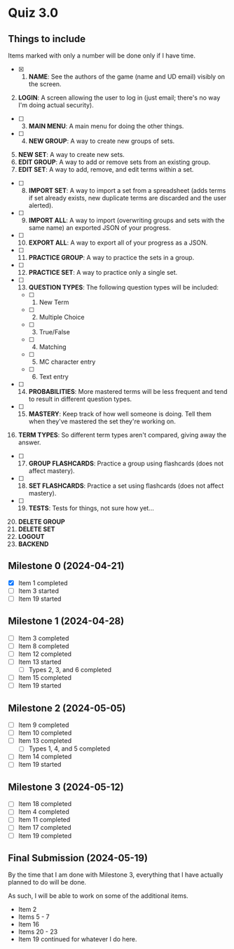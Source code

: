 # Quiz 3.0

## Things to include

Items marked with only a number will be done only if I have time.

-   [x] 1. **NAME**: See the authors of the game (name and UD email) visibly on the screen.

2. **LOGIN**: A screen allowing the user to log in (just email; there's no way I'm doing actual security).

-   [ ] 3. **MAIN MENU**: A main menu for doing the other things.
-   [ ] 4. **NEW GROUP**: A way to create new groups of sets.

5. **NEW SET**: A way to create new sets.
6. **EDIT GROUP**: A way to add or remove sets from an existing group.
7. **EDIT SET**: A way to add, remove, and edit terms within a set.

-   [ ] 8. **IMPORT SET**: A way to import a set from a spreadsheet (adds terms if set already exists, new duplicate terms are discarded and the user alerted).
-   [ ] 9. **IMPORT ALL**: A way to import (overwriting groups and sets with the same name) an exported JSON of your progress.
-   [ ] 10. **EXPORT ALL**: A way to export all of your progress as a JSON.
-   [ ] 11. **PRACTICE GROUP**: A way to practice the sets in a group.
-   [ ] 12. **PRACTICE SET**: A way to practice only a single set.
-   [ ] 13. **QUESTION TYPES**: The following question types will be included:
    -   [ ] 1. New Term
    -   [ ] 2. Multiple Choice
    -   [ ] 3. True/False
    -   [ ] 4. Matching
    -   [ ] 5. MC character entry
    -   [ ] 6. Text entry
-   [ ] 14. **PROBABILITIES**: More mastered terms will be less frequent and tend to result in different question types.
-   [ ] 15. **MASTERY**: Keep track of how well someone is doing. Tell them when they've mastered the set they're working on.

16. **TERM TYPES**: So different term types aren't compared, giving away the answer.

-   [ ] 17. **GROUP FLASHCARDS**: Practice a group using flashcards (does not affect mastery).
-   [ ] 18. **SET FLASHCARDS**: Practice a set using flashcards (does not affect mastery).
-   [ ] 19. **TESTS**: Tests for things, not sure how yet...

20. **DELETE GROUP**
21. **DELETE SET**
22. **LOGOUT**
23. **BACKEND**

## Milestone 0 (2024-04-21)

-   [x] Item 1 completed
-   [ ] Item 3 started
-   [ ] Item 19 started

## Milestone 1 (2024-04-28)

-   [ ] Item 3 completed
-   [ ] Item 8 completed
-   [ ] Item 12 completed
-   [ ] Item 13 started
    -   [ ] Types 2, 3, and 6 completed
-   [ ] Item 15 completed
-   [ ] Item 19 started

## Milestone 2 (2024-05-05)

-   [ ] Item 9 completed
-   [ ] Item 10 completed
-   [ ] Item 13 completed
    -   [ ] Types 1, 4, and 5 completed
-   [ ] Item 14 completed
-   [ ] Item 19 started

## Milestone 3 (2024-05-12)

-   [ ] Item 18 completed
-   [ ] Item 4 completed
-   [ ] Item 11 completed
-   [ ] Item 17 completed
-   [ ] Item 19 completed

## Final Submission (2024-05-19)

By the time that I am done with Milestone 3, everything that I have actually planned to do will be done.

As such, I will be able to work on some of the additional items.

-   Item 2
-   Items 5 - 7
-   Item 16
-   Items 20 - 23
-   Item 19 continued for whatever I do here.
